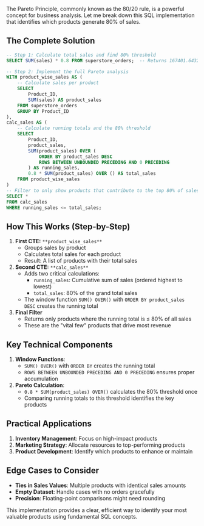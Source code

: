 The Pareto Principle, commonly known as the 80/20 rule, is a powerful concept for business analysis. Let me break down this SQL implementation that identifies which products generate 80% of sales.

## The Complete Solution

```SQL
-- Step 1: Calculate total sales and find 80% threshold
SELECT SUM(sales) * 0.8 FROM superstore_orders;  -- Returns 167401.6432799999 (80% of total sales)

-- Step 2: Implement the full Pareto analysis
WITH product_wise_sales AS (
    -- Calculate sales per product
    SELECT
        Product_ID,
        SUM(sales) AS product_sales
    FROM superstore_orders
    GROUP BY Product_ID
),
calc_sales AS (
    -- Calculate running totals and the 80% threshold
    SELECT
        Product_ID,
        product_sales,
        SUM(product_sales) OVER (
            ORDER BY product_sales DESC
            ROWS BETWEEN UNBOUNDED PRECEDING AND 0 PRECEDING
        ) AS running_sales,
        0.8 * SUM(product_sales) OVER () AS total_sales
    FROM product_wise_sales
)
-- Filter to only show products that contribute to the top 80% of sales
SELECT *
FROM calc_sales
WHERE running_sales <= total_sales;
```

## How This Works (Step-by-Step)

1. **First CTE:** `**product_wise_sales**`
    - Groups sales by product
    - Calculates total sales for each product
    - Result: A list of products with their total sales
2. **Second CTE:** `**calc_sales**`
    - Adds two critical calculations:
        - `running_sales`: Cumulative sum of sales (ordered highest to lowest)
        - `total_sales`: 80% of the grand total sales
    - The window function `SUM() OVER()` with `ORDER BY product_sales DESC` creates the running total
3. **Final Filter**
    - Returns only products where the running total is ≤ 80% of all sales
    - These are the "vital few" products that drive most revenue

## Key Technical Components

1. **Window Functions**:
    - `SUM() OVER()` with `ORDER BY` creates the running total
    - `ROWS BETWEEN UNBOUNDED PRECEDING AND 0 PRECEDING` ensures proper accumulation
2. **Pareto Calculation**:
    - `0.8 * SUM(product_sales) OVER()` calculates the 80% threshold once
    - Comparing running totals to this threshold identifies the key products

## Practical Applications

1. **Inventory Management**: Focus on high-impact products
2. **Marketing Strategy**: Allocate resources to top-performing products
3. **Product Development**: Identify which products to enhance or maintain

## Edge Cases to Consider

- **Ties in Sales Values**: Multiple products with identical sales amounts
- **Empty Dataset**: Handle cases with no orders gracefully
- **Precision**: Floating-point comparisons might need rounding

This implementation provides a clear, efficient way to identify your most valuable products using fundamental SQL concepts.